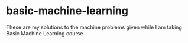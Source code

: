 # basic-machine-learning
These are my solutions to the machine problems given while I am taking Basic Machine Learning course
